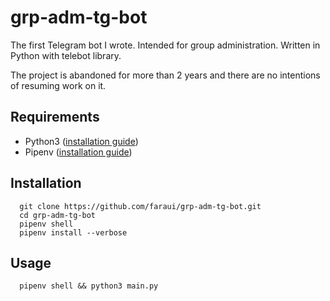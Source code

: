 # grp-adm-tg-bot
  The first Telegram bot I wrote. Intended for group administration. Written in Python with telebot library.

  The project is abandoned for more than 2 years and there are no intentions of resuming work on it.
## Requirements
  - Python3 ([installation guide](https://wiki.python.org/moin/BeginnersGuide/Download))
  - Pipenv ([installation guide](https://docs.pipenv.org/install/#installing-pipenv))

## Installation
  ```
    git clone https://github.com/faraui/grp-adm-tg-bot.git
    cd grp-adm-tg-bot
    pipenv shell
    pipenv install --verbose
  ```

## Usage
  ```
    pipenv shell && python3 main.py
  ```
